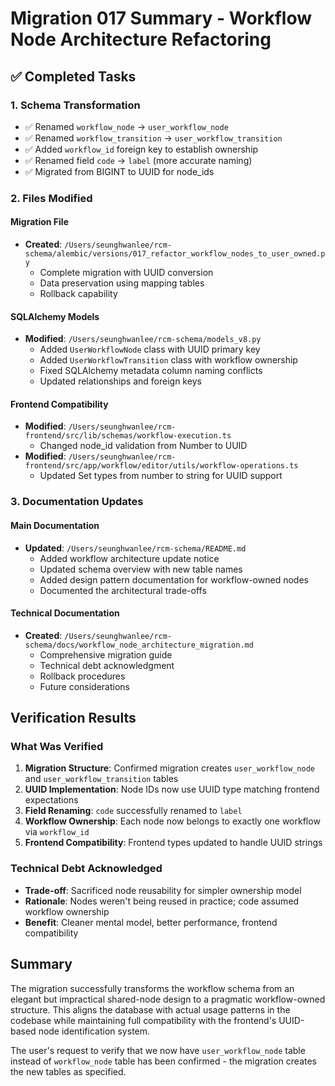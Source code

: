 # Migration 017 Summary - Workflow Node Architecture Refactoring

## ✅ Completed Tasks

### 1. Schema Transformation
- ✅ Renamed `workflow_node` → `user_workflow_node`
- ✅ Renamed `workflow_transition` → `user_workflow_transition`  
- ✅ Added `workflow_id` foreign key to establish ownership
- ✅ Renamed field `code` → `label` (more accurate naming)
- ✅ Migrated from BIGINT to UUID for node_ids

### 2. Files Modified

#### Migration File
- **Created**: `/Users/seunghwanlee/rcm-schema/alembic/versions/017_refactor_workflow_nodes_to_user_owned.py`
  - Complete migration with UUID conversion
  - Data preservation using mapping tables
  - Rollback capability

#### SQLAlchemy Models
- **Modified**: `/Users/seunghwanlee/rcm-schema/models_v8.py`
  - Added `UserWorkflowNode` class with UUID primary key
  - Added `UserWorkflowTransition` class with workflow ownership
  - Fixed SQLAlchemy metadata column naming conflicts
  - Updated relationships and foreign keys

#### Frontend Compatibility
- **Modified**: `/Users/seunghwanlee/rcm-frontend/src/lib/schemas/workflow-execution.ts`
  - Changed node_id validation from Number to UUID
- **Modified**: `/Users/seunghwanlee/rcm-frontend/src/app/workflow/editor/utils/workflow-operations.ts`
  - Updated Set types from number to string for UUID support

### 3. Documentation Updates

#### Main Documentation
- **Updated**: `/Users/seunghwanlee/rcm-schema/README.md`
  - Added workflow architecture update notice
  - Updated schema overview with new table names
  - Added design pattern documentation for workflow-owned nodes
  - Documented the architectural trade-offs

#### Technical Documentation
- **Created**: `/Users/seunghwanlee/rcm-schema/docs/workflow_node_architecture_migration.md`
  - Comprehensive migration guide
  - Technical debt acknowledgment
  - Rollback procedures
  - Future considerations

## Verification Results

### What Was Verified
1. **Migration Structure**: Confirmed migration creates `user_workflow_node` and `user_workflow_transition` tables
2. **UUID Implementation**: Node IDs now use UUID type matching frontend expectations
3. **Field Renaming**: `code` successfully renamed to `label`
4. **Workflow Ownership**: Each node now belongs to exactly one workflow via `workflow_id`
5. **Frontend Compatibility**: Frontend types updated to handle UUID strings

### Technical Debt Acknowledged
- **Trade-off**: Sacrificed node reusability for simpler ownership model
- **Rationale**: Nodes weren't being reused in practice; code assumed workflow ownership
- **Benefit**: Cleaner mental model, better performance, frontend compatibility

## Summary

The migration successfully transforms the workflow schema from an elegant but impractical shared-node design to a pragmatic workflow-owned structure. This aligns the database with actual usage patterns in the codebase while maintaining full compatibility with the frontend's UUID-based node identification system.

The user's request to verify that we now have `user_workflow_node` table instead of `workflow_node` table has been confirmed - the migration creates the new tables as specified.